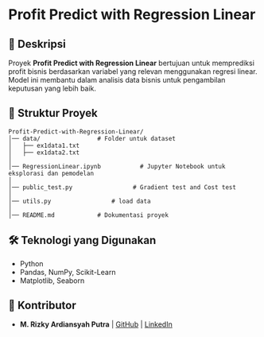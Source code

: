 # Profit Predict with Regression Linear

## 📌 Deskripsi
Proyek **Profit Predict with Regression Linear** bertujuan untuk memprediksi profit bisnis berdasarkan variabel yang relevan menggunakan regresi linear. Model ini membantu dalam analisis data bisnis untuk pengambilan keputusan yang lebih baik.

## 📂 Struktur Proyek

```
Profit-Predict-with-Regression-Linear/
│── data/                # Folder untuk dataset
│   ├── ex1data1.txt        
│   ├── ex1data2.txt         
│
│── RegressionLinear.ipynb           # Jupyter Notebook untuk eksplorasi dan pemodelan
│
│── public_test.py                 # Gradient test and Cost test
│
│── utils.py                 # load data
│
│── README.md            # Dokumentasi proyek
```

## 🛠 Teknologi yang Digunakan

- Python
- Pandas, NumPy, Scikit-Learn
- Matplotlib, Seaborn

## 📝 Kontributor

- **M. Rizky Ardiansyah Putra** | [GitHub](https://github.com/Rizkyard17) | [LinkedIn](https://www.linkedin.com/in/m-rizky-ardiansyah-putra-b73167249/)
